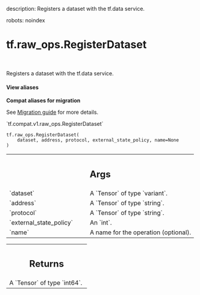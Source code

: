 description: Registers a dataset with the tf.data service.

robots: noindex

# tf.raw_ops.RegisterDataset

<!-- Insert buttons and diff -->

<table class="tfo-notebook-buttons tfo-api nocontent" align="left">

</table>



Registers a dataset with the tf.data service.

<section class="expandable">
  <h4 class="showalways">View aliases</h4>
  <p>
<b>Compat aliases for migration</b>
<p>See
<a href="https://www.tensorflow.org/guide/migrate">Migration guide</a> for
more details.</p>
<p>`tf.compat.v1.raw_ops.RegisterDataset`</p>
</p>
</section>

<pre class="devsite-click-to-copy prettyprint lang-py tfo-signature-link">
<code>tf.raw_ops.RegisterDataset(
    dataset, address, protocol, external_state_policy, name=None
)
</code></pre>



<!-- Placeholder for "Used in" -->


<!-- Tabular view -->
 <table class="responsive fixed orange">
<colgroup><col width="214px"><col></colgroup>
<tr><th colspan="2"><h2 class="add-link">Args</h2></th></tr>

<tr>
<td>
`dataset`
</td>
<td>
A `Tensor` of type `variant`.
</td>
</tr><tr>
<td>
`address`
</td>
<td>
A `Tensor` of type `string`.
</td>
</tr><tr>
<td>
`protocol`
</td>
<td>
A `Tensor` of type `string`.
</td>
</tr><tr>
<td>
`external_state_policy`
</td>
<td>
An `int`.
</td>
</tr><tr>
<td>
`name`
</td>
<td>
A name for the operation (optional).
</td>
</tr>
</table>



<!-- Tabular view -->
 <table class="responsive fixed orange">
<colgroup><col width="214px"><col></colgroup>
<tr><th colspan="2"><h2 class="add-link">Returns</h2></th></tr>
<tr class="alt">
<td colspan="2">
A `Tensor` of type `int64`.
</td>
</tr>

</table>

